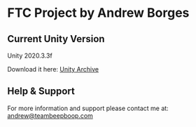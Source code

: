 # FTC Project by Andrew Borges


## Current Unity Version

Unity 2020.3.3f

Download it here: [Unity Archive](https://unity3d.com/get-unity/download/archive)



## Help & Support

For more information and support please contact me at: andrew@teambeepboop.com


